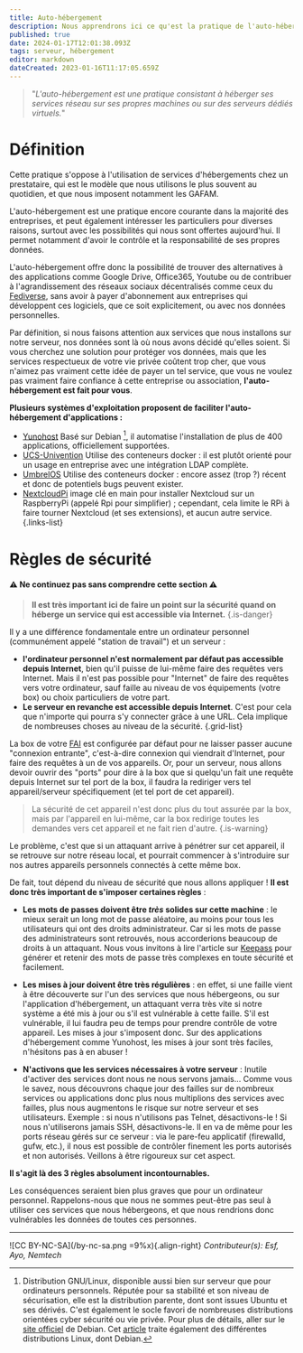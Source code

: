 ```yaml
---
title: Auto-hébergement
description: Nous apprendrons ici ce qu'est la pratique de l'auto-hébergement, et comment mettre en place son propre serveur pour héberger les services Internet que nous souhaitons, en toute simplicité.
published: true
date: 2024-01-17T12:01:38.093Z
tags: serveur, hébergement
editor: markdown
dateCreated: 2023-01-16T11:17:05.659Z
---
```


> "*L'auto-hébergement est une pratique consistant à héberger ses services réseau sur ses propres machines ou sur des serveurs dédiés virtuels.*"

# Définition

Cette pratique s'oppose à l'utilisation de services d'hébergements chez un prestataire, qui est le modèle que nous utilisons le plus souvent au quotidien, et que nous imposent notamment les GAFAM.

L'auto-hébergement est une pratique encore courante dans la majorité des entreprises, et peut également intéresser les particuliers pour diverses raisons, surtout avec les possibilités qui nous sont offertes aujourd'hui. Il permet notamment d'avoir le contrôle et la responsabilité de ses propres données.

L'auto-hébergement offre donc la possibilité de trouver des alternatives à des applications comme Google Drive, Office365, Youtube ou de contribuer à l'agrandissement des réseaux sociaux décentralisés comme ceux du [Fediverse](https://fediverse.party/), sans avoir à payer d'abonnement aux entreprises qui développent ces logiciels, que ce soit explicitement, ou avec nos données personnelles.

Par définition, si nous faisons attention aux services que nous installons sur notre serveur, nos données sont là où nous avons décidé qu'elles soient. Si vous cherchez une solution pour protéger vos données, mais que les services respectueux de votre vie privée coûtent trop cher, que vous n'aimez pas vraiment cette idée de payer un tel service, que vous ne voulez pas vraiment faire confiance à cette entreprise ou association, **l'auto-hébergement est fait pour vous**.

**Plusieurs systèmes d'exploitation proposent de faciliter l'auto-hébergement d'applications :**

- [Yunohost](https://yunohost.org/) Basé sur Debian [^¹], il automatise l'installation de plus de 400 applications, officiellement supportées.
- [UCS-Univention](https://www.univention.com/products/ucs/) Utilise des conteneurs docker : il est plutôt orienté pour un usage en entreprise avec une intégration LDAP complète.
- [UmbrelOS](https://umbrel.com) Utilise des conteneurs docker : encore assez (trop ?) récent et donc de potentiels bugs peuvent exister.
- [NextcloudPi](https://nextcloudpi.com/) image clé en main pour installer Nextcloud sur un RaspberryPi (appelé Rpi pour simplifier) ; cependant, cela limite le RPi à faire tourner Nextcloud (et ses extensions), et aucun autre service.
{.links-list}


[^¹]: Distribution GNU/Linux, disponible aussi bien sur serveur que pour ordinateurs personnels. Réputée pour sa stabilité et son niveau de sécurisation, elle est la distribution parente, dont sont issues Ubuntu et ses dérivés. C'est également le socle favori de nombreuses distributions orientées cyber sécurité ou vie privée. Pour plus de détails, aller sur le [site officiel](https://www.debian.org/) de Debian. Cet [article](/debutant/linux-distributions) traite également des différentes distributions Linux, dont Debian.

# Règles de sécurité

#### **:warning: Ne continuez pas sans comprendre cette section :warning:**

> **Il est très important ici de faire un point sur la sécurité quand on héberge un service qui est accessible via Internet.**
{.is-danger}

Il y a une différence fondamentale entre un ordinateur personnel (communément appelé "station de travail") et un serveur : 
- **l'ordinateur personnel n'est normalement par défaut pas accessible depuis Internet**, bien qu'il puisse de lui-même faire des requêtes vers Internet. Mais il n'est pas possible pour "Internet" de faire des requêtes vers votre ordinateur, sauf faille au niveau de vos équipements (votre box) ou choix particuliers de votre part.
- **Le serveur en revanche est accessible depuis Internet**. C'est pour cela que n'importe qui pourra s'y connecter grâce à une URL. Cela implique de nombreuses choses au niveau de la sécurité.
{.grid-list}

La box de votre [FAI](/glossaire#fai) est configurée par défaut pour ne laisser passer aucune "connexion entrante", c'est-à-dire connexion qui viendrait d'Internet, pour faire des requêtes à un de vos appareils. Or, pour un serveur, nous allons devoir ouvrir des "ports" pour dire à la box que si quelqu'un fait une requête depuis Internet sur tel port de la box, il faudra la rediriger vers tel appareil/serveur spécifiquement (et tel port de cet appareil).

> La sécurité de cet appareil n'est donc plus du tout assurée par la box, mais par l'appareil en lui-même, car la box redirige toutes les demandes vers cet appareil et ne fait rien d'autre.
{.is-warning}

Le problème, c'est que si un attaquant arrive à pénétrer sur cet appareil, il se retrouve sur notre réseau local, et pourrait commencer à s'introduire sur nos autres appareils personnels connectés à cette même box.

De fait, tout dépend du niveau de sécurité que nous allons appliquer ! **Il est donc très important de s'imposer certaines règles** :
 - **Les mots de passes doivent être _très_ solides sur cette machine** : le mieux serait un long mot de passe aléatoire, au moins pour tous les utilisateurs qui ont des droits administrateur. Car si les mots de passe des administrateurs sont retrouvés, nous accorderions beaucoup de droits à un attaquant. Nous vous invitons à lire l'article sur [Keepass](/tutoriels/keepass) pour générer et retenir des mots de passe très complexes en toute sécurité et facilement.

 - **Les mises à jour doivent être très régulières** : en effet, si une faille vient à être découverte sur l'un des services que nous hébergeons, ou sur l'application d'hébergement, un attaquant verra très vite si notre système a été mis à jour ou s'il est vulnérable à cette faille. S'il est vulnérable, il lui faudra peu de temps pour prendre contrôle de votre appareil. Les mises à jour s'imposent donc. Sur des applications d'hébergement comme Yunohost, les mises à jour sont très faciles, n'hésitons pas à en abuser !

 - **N'activons que les services nécessaires à votre serveur** : Inutile d'activer des services dont nous ne nous servons jamais... Comme vous le savez, nous découvrons chaque jour des failles sur de nombreux services ou applications donc plus nous multiplions des services avec failles, plus nous augmentons le risque sur notre serveur et ses utilisateurs. Exemple : si nous n'utilisons pas Telnet, désactivons-le ! Si nous n'utiliserons jamais SSH, désactivons-le.
Il en va de même pour les ports réseau gérés sur ce serveur : via le pare-feu applicatif (firewalld, gufw, etc.), il nous est possible de contrôler finement les ports autorisés et non autorisés. Veillons à être rigoureux sur cet aspect.

**Il s'agit là des 3 règles absolument incontournables.**

Les conséquences seraient bien plus graves que pour un ordinateur personnel. Rappelons-nous que nous ne sommes peut-être pas seul à utiliser ces services que nous hébergeons, et que nous rendrions donc vulnérables les données de toutes ces personnes.

---
![CC BY-NC-SA](/by-nc-sa.png =9%x){.align-right} *Contributeur(s): Esf, Ayo, Nemtech*
<br>